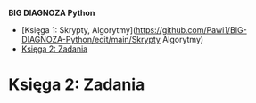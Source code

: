 **BIG DIAGNOZA Python**

- [Księga 1: Skrypty, Algorytmy](https://github.com/Pawi1/BIG-DIAGNOZA-Python/edit/main/Skrypty Algorytmy)
- [Księga 2: Zadania](#księga-2-zadania)

# Księga 2: Zadania
